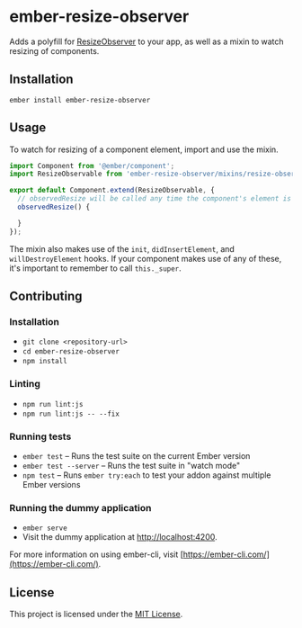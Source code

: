 ember-resize-observer
==============================================================================

Adds a polyfill for [ResizeObserver](https://developers.google.com/web/updates/2016/10/resizeobserver) to your app, as well as a mixin to watch resizing of components.

Installation
------------------------------------------------------------------------------

```
ember install ember-resize-observer
```


Usage
------------------------------------------------------------------------------

To watch for resizing of a component element, import and use the mixin.

``` javascript
import Component from '@ember/component';
import ResizeObservable from 'ember-resize-observer/mixins/resize-observable';

export default Component.extend(ResizeObservable, {
  // observedResize will be called any time the component's element is resized
  observedResize() {

  }
});
```

The mixin also makes use of the `init`, `didInsertElement`, and `willDestroyElement` hooks.
If your component makes use of any of these, it's important to remember to call `this._super`.

Contributing
------------------------------------------------------------------------------

### Installation

* `git clone <repository-url>`
* `cd ember-resize-observer`
* `npm install`

### Linting

* `npm run lint:js`
* `npm run lint:js -- --fix`

### Running tests

* `ember test` – Runs the test suite on the current Ember version
* `ember test --server` – Runs the test suite in "watch mode"
* `npm test` – Runs `ember try:each` to test your addon against multiple Ember versions

### Running the dummy application

* `ember serve`
* Visit the dummy application at [http://localhost:4200](http://localhost:4200).

For more information on using ember-cli, visit [https://ember-cli.com/](https://ember-cli.com/).

License
------------------------------------------------------------------------------

This project is licensed under the [MIT License](LICENSE.md).
